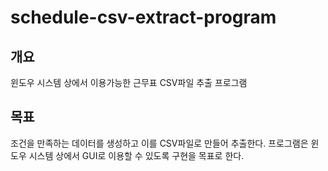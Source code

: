# schedule-csv-extract-program
## 개요
윈도우 시스템 상에서 이용가능한 근무표 CSV파일 추출 프로그램
## 목표
조건을 만족하는 데이터를 생성하고 이를 CSV파일로 만들어 추출한다. 프로그램은 윈도우 시스템 상에서 GUI로 이용할 수 있도록 구현을 목표로 한다.
